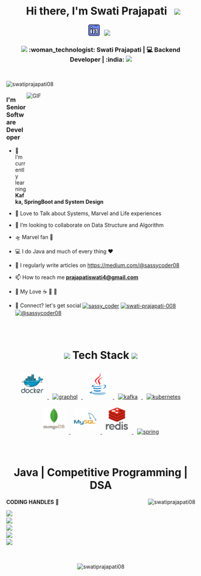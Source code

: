 <div align="center">
   <h1>  &nbsp; Hi there, I'm Swati Prajapati &nbsp;  <img src="https://media.giphy.com/media/hvRJCLFzcasrR4ia7z/giphy.gif" width="25px"> </h1>
   
</div>

<p align='center'>
   <a href="https://www.linkedin.com/in/swati-prajapati-008/"><img height="30" src="https://raw.githubusercontent.com/8bithemant/8bithemant/master/linkedin.png?raw=true"></a>&nbsp;&nbsp;
<a href="https://twitter.com/sassy_coder"><img height="30" src="https://user-images.githubusercontent.com/42577922/133311088-97b03c25-a44b-430b-a7ee-9d84f1da46c7.png"></a>&nbsp;&nbsp;
 </p>


<div align="center">
<h3><img src="https://media.giphy.com/media/WUlplcMpOCEmTGBtBW/giphy.gif" width="30"> :woman_technologist:  Swati Prajapati | 💻 Backend Developer | :india: <img src="https://media.giphy.com/media/WUlplcMpOCEmTGBtBW/giphy.gif" width="30"></h3>
</div>
 
 
<br />
   <p align="left"> <img src="https://komarev.com/ghpvc/?username=swatiprajapati08&label=Profile%20views&color=0e75b6&style=flat" alt="swatiprajapati08" /> </p>

<img align="right" height="270px" width="450px" alt="GIF" src="https://github-readme-stats.vercel.app/api?username=swatiprajapati08&show_icons=true&theme=tokyonight" />
<p align="center">
  <h3> I'm Senior Software Developer</h3>
</p>

 - 🌱 I’m currently learning **Kafka, SpringBoot and System Design**
 
 - :calling: Love to Talk about Systems, Marvel and Life experiences 

 - 🤝 I’m looking to collaborate on Data Structure and Algorithm
   
 - 🛸 Marvel fan :superhero:
 
 - 💻 I do Java and much of every thing :heart:
   
 - 📝 I regularly write articles on https://medium.com/@sassycoder08

 - 📫 How to reach me **prajapatiswati4@gmail.com**

 -  :purple_heart: My Love :coffee: :pizza: :rice:
 
 - 💬 Connect? let's get social 
 <a href="https://twitter.com/sassy_coder" target="blank"><img align="center" src="https://raw.githubusercontent.com/rahuldkjain/github-profile-readme-generator/master/src/images/icons/Social/twitter.svg" alt="sassy_coder" height="30" width="40" /></a>
<a href="https://linkedin.com/in/swati-prajapati-008" target="blank"><img align="center" src="https://raw.githubusercontent.com/rahuldkjain/github-profile-readme-generator/master/src/images/icons/Social/linked-in-alt.svg" alt="swati-prajapati-008" height="30" width="40" /></a>
<a href="https://medium.com/@sassycoder08" target="blank"><img align="center" src="https://raw.githubusercontent.com/rahuldkjain/github-profile-readme-generator/master/src/images/icons/Social/medium.svg" alt="@sassycoder08" height="30" width="40" /></a>

<br />
<br />

<div align="center">
  
  <h1> <img src="https://media.giphy.com/media/WUlplcMpOCEmTGBtBW/giphy.gif" width="30"> Tech Stack  <img src="https://media.giphy.com/media/WUlplcMpOCEmTGBtBW/giphy.gif" width="30"></h1> 
  </div>

<div align ="center">

<a href="https://www.docker.com/" target="_blank" rel="noreferrer"> 
  <img src="https://raw.githubusercontent.com/devicons/devicon/master/icons/docker/docker-original-wordmark.svg" alt="docker" width="60" height="60" style="padding: 10px;" /> 
</a>
<a href="https://graphql.org" target="_blank" rel="noreferrer"> 
  <img src="https://www.vectorlogo.zone/logos/graphql/graphql-icon.svg" alt="graphql" width="60" height="60" style="padding: 10px;" /> 
</a>
<a href="https://www.java.com" target="_blank" rel="noreferrer"> 
  <img src="https://raw.githubusercontent.com/devicons/devicon/master/icons/java/java-original.svg" alt="java" width="60" height="60" style="padding: 10px;" /> 
</a>
<a href="https://kafka.apache.org/" target="_blank" rel="noreferrer"> 
  <img src="https://www.vectorlogo.zone/logos/apache_kafka/apache_kafka-icon.svg" alt="kafka" width="60" height="60" style="padding: 10px;" /> 
</a>
<a href="https://kubernetes.io" target="_blank" rel="noreferrer"> 
  <img src="https://www.vectorlogo.zone/logos/kubernetes/kubernetes-icon.svg" alt="kubernetes" width="60" height="60" style="padding: 10px;" /> 
</a>
<a href="https://www.mongodb.com/" target="_blank" rel="noreferrer"> 
  <img src="https://raw.githubusercontent.com/devicons/devicon/master/icons/mongodb/mongodb-original-wordmark.svg" alt="mongodb" width="60" height="60" style="padding: 10px;" /> 
</a>
<a href="https://www.mysql.com/" target="_blank" rel="noreferrer"> 
  <img src="https://raw.githubusercontent.com/devicons/devicon/master/icons/mysql/mysql-original-wordmark.svg" alt="mysql" width="60" height="60" style="padding: 10px;" /> 
</a>
<a href="https://redis.io" target="_blank" rel="noreferrer"> 
  <img src="https://raw.githubusercontent.com/devicons/devicon/master/icons/redis/redis-original-wordmark.svg" alt="redis" width="60" height="60" style="padding: 10px;" /> 
</a>
<a href="https://spring.io/" target="_blank" rel="noreferrer"> 
  <img src="https://www.vectorlogo.zone/logos/springio/springio-icon.svg" alt="spring" width="60" height="60" style="padding: 10px;" /> 
</a>
   </div>

<br />
<br />

<div align="center">
  <h1>  Java | Competitive Programming | DSA </h1>
</div>
  <a href="https://github.com/swatiprajapati08/github-readme-stats">
  <img align="right" src="https://github-readme-stats.vercel.app/api/top-langs?username=swatiprajapati08&show_icons=true&locale=en&layout=compact" alt="swatiprajapati08" />
</a>
  
  **CODING HANDLES** 🔢 

  [<img src="https://img.shields.io/badge/-GeeksforGeeks-2F8D46?style=for-the-badge&logo=GeeksforGeeks&logoColor=white" >](https://auth.geeksforgeeks.org/user/codertheta1/profile) <br/>
  [<img src="https://img.shields.io/badge/-LeetCode-FFA116?style=for-the-badge&logo=LeetCode&logoColor=black" >](https://leetcode.com/codertheta/)<br/>
  [<img src="https://img.shields.io/badge/-CodeChef-5B4638?style=for-the-badge&logo=CodeChef&logoColor=black" >](https://www.codechef.com/users/swati08)  <br/>
  [<img src="https://img.shields.io/badge/-Hackerrank-2EC866?style=for-the-badge&logo=HackerRank&logoColor=white">](https://www.hackerrank.com/swatiprajapati08) <br/>
[<img src="https://img.shields.io/badge/-LintCode-2E8BC0?style=for-the-badge&logo=LintCode&logoColor=white">](https://www.lintcode.com/user/swati6/) <br/>

<br />
<div align="center">
<p><img align="center" src="https://github-readme-streak-stats.herokuapp.com/?user=swatiprajapati08&" alt="swatiprajapati08" /></p>
<!-- <p align="center"> <a href="https://github.com/ryo-ma/github-profile-trophy"><img src="https://github-profile-trophy.vercel.app/?username=swatiprajapati08" alt="swatiprajapati08" /></a> </p>
 -->
</div>


